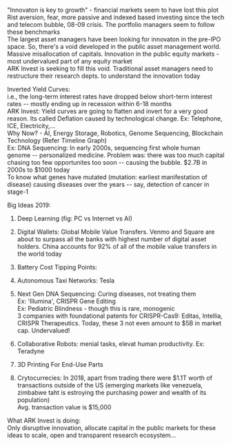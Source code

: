 "Innovaton is key to growth" - financial markets seem to have lost this plot  
Rist aversion, fear, more passive and indexed based investing since the tech and telecom bubble, 08-09 crisis. The portfolio managers seem to follow these benchmarks  
The largest asset managers have been looking for innovaton in the pre-IPO space. So, there's a void developed in the public asset management world. Massive misallocation of capitals. Innovation in the public equity markets - most undervalued part of any equity market  
ARK Invest is seeking to fill this void. Traditional asset managers need to restructure their research depts. to understand the innovation today  

Inverted Yield Curves:  
i.e., the long-term interest rates have dropped below short-term interest rates -- mostly ending up in recession within 6-18 months  
ARK Invest: Yield curves are going to flatten and invert for a very good reason. Its called Deflation caused by technological change. Ex: Telephone, ICE, Electricity,...  
Why Now? - AI, Energy Storage, Robotics, Genome Sequencing, Blockchain Technology (Refer Timeline Graph)  
Ex: DNA Sequencing: In early 2000s, sequencing first whole human genome -- personalized medicine. Problem was: there was too much capital chasing too few opportunites too soon -- causing the bubble. $2.7B in 2000s to $1000 today  
To know what genes have mutated (mutation: earliest manifestation of disease) causing diseases over the years -- say, detection of cancer in stage-1  

Big Ideas 2019:  
1. Deep Learning (fig: PC vs Internet vs AI)  
2. Digital Wallets: Global Mobile Value Transfers. Venmo and Square are about to surpass all the banks with highest number of digital asset holders. China accounts for 92% of all of the mobile value transfers in the world today  
3. Battery Cost Tipping Points:  
4. Autonomous Taxi Networks: Tesla  

5. Next Gen DNA Sequencing: Curing diseases, not treating them  
Ex: 'Illumina', CRISPR Gene Editing  
Ex: Pediatric Blindness - though this is rare, monogenic  
3 companies with foundational patents for CRISPR-Cas9: Editas, Intellia, CRISPR Therapeutics. Today, these 3 not even amount to $5B in market cap. Undervalued!  
6. Collaborative Robots: menial tasks, elevat human productivity. Ex: Teradyne  
7. 3D Printing For End-Use Parts  
8. Crytocurrecies: In 2018, apart from trading there were $1.1T worth of transactions outside of the US (emerging markets like venezuela, zimbabwe taht is estroying the purchasing power and wealth of its population)  
Avg. transaction value is $15,000  

What ARK Invest is doing:  
Only disruptive innovation, allocate capital in the public markets for these ideas to scale, open and transparent research ecosystem...  









